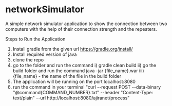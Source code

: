 # networkSimulator
A simple network simulator application to show the connection between two computers with the help of their connection strength and the repeaters.

Steps to Run the Application 

1. Install gradle from the given url https://gradle.org/install/
2. Install required version of java 
3. clone the repo 
4. go to the folder and run the command
    i)   gradle clean build 
    ii)  go the build folder and run the command java -jar {file_name}.war
    iii) {file_name} - the name of the file in the build folder
5. The application will be running on the port localhost:8080
6. run the command in your terminal "curl --request POST --data-binary "@command{COMMAND_NUMBER}.txt" --header "Content-Type: text/plain" --url http://localhost:8080/ajiranet/process"